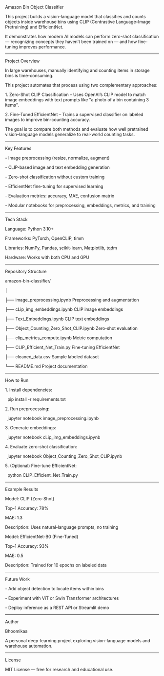 Amazon Bin Object Classifier



This project builds a vision–language model that classifies and counts objects inside warehouse bins using CLIP (Contrastive Language–Image Pretraining) and EfficientNet. 

It demonstrates how modern AI models can perform zero-shot classification — recognizing concepts they haven’t been trained on — and how fine-tuning improves performance.



------------------------------------------------------------------



Project Overview



In large warehouses, manually identifying and counting items in storage bins is time-consuming. 

This project automates that process using two complementary approaches:



1\. Zero-Shot CLIP Classification – Uses OpenAI’s CLIP model to match image embeddings with text prompts like "a photo of a bin containing 3 items".

2\. Fine-Tuned EfficientNet – Trains a supervised classifier on labeled images to improve bin-counting accuracy.



The goal is to compare both methods and evaluate how well pretrained vision–language models generalize to real-world counting tasks.



------------------------------------------------------------------



Key Features



\- Image preprocessing (resize, normalize, augment)

\- CLIP-based image and text embedding generation

\- Zero-shot classification without custom training

\- EfficientNet fine-tuning for supervised learning

\- Evaluation metrics: accuracy, MAE, confusion matrix

\- Modular notebooks for preprocessing, embeddings, metrics, and training



------------------------------------------------------------------



Tech Stack



Language: Python 3.10+

Frameworks: PyTorch, OpenCLIP, timm

Libraries: NumPy, Pandas, scikit-learn, Matplotlib, tqdm

Hardware: Works with both CPU and GPU



------------------------------------------------------------------



Repository Structure



amazon-bin-classifier/

│

├── image\_preprocessing.ipynb              Preprocessing and augmentation

├── cLip\_img\_embeddings.ipynb              CLIP image embeddings

├── Text\_Embeddings.ipynb                  CLIP text embeddings

├── Object\_Counting\_Zero\_Shot\_CLIP.ipynb   Zero-shot evaluation

├── clip\_metrics\_compute.ipynb             Metric computation

├── CLIP\_Efficient\_Net\_Train.py            Fine-tuning EfficientNet

├── cleaned\_data.csv                       Sample labeled dataset

└── README.md                              Project documentation



------------------------------------------------------------------



How to Run



1\. Install dependencies:

&nbsp;  pip install -r requirements.txt



2\. Run preprocessing:

&nbsp;  jupyter notebook image\_preprocessing.ipynb



3\. Generate embeddings:

&nbsp;  jupyter notebook cLip\_img\_embeddings.ipynb



4\. Evaluate zero-shot classification:

&nbsp;  jupyter notebook Object\_Counting\_Zero\_Shot\_CLIP.ipynb



5\. (Optional) Fine-tune EfficientNet:

&nbsp;  python CLIP\_Efficient\_Net\_Train.py



------------------------------------------------------------------



Example Results



Model: CLIP (Zero-Shot)

Top-1 Accuracy: 78%

MAE: 1.3

Description: Uses natural-language prompts, no training



Model: EfficientNet-B0 (Fine-Tuned)

Top-1 Accuracy: 93%

MAE: 0.5

Description: Trained for 10 epochs on labeled data



------------------------------------------------------------------



Future Work



\- Add object detection to locate items within bins

\- Experiment with ViT or Swin Transformer architectures

\- Deploy inference as a REST API or Streamlit demo



------------------------------------------------------------------



Author



Bhoomikaa

A personal deep-learning project exploring vision–language models and warehouse automation.



------------------------------------------------------------------



License



MIT License — free for research and educational use.



